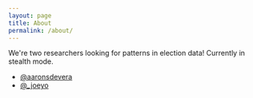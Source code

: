 ```yaml
---
layout: page
title: About
permalink: /about/
---
```


We're two researchers looking for patterns in election data!
Currently in stealth mode.

- [@aaronsdevera](https://twitter.com/aaronsdevera)
- [@_joeyo](https://twitter.com/_joeyo)